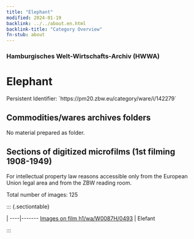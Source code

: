```yaml
---
title: "Elephant"
modified: 2024-01-19
backlink: ../../about.en.html
backlink-title: "Category Overview"
fn-stub: about
---
```


### Hamburgisches Welt-Wirtschafts-Archiv (HWWA)

# Elephant

<div class="hint">Persistent Identifier: `https://pm20.zbw.eu/category/ware/i/142279`</div>







## Commodities/wares archives folders





No material prepared as folder.



<a id="filmsections" />

## Sections of digitized microfilms (1st filming 1908-1949)

<p>For intellectual property law reasons accessible only from the European Union legal area and from the ZBW reading room.</p>



<p>Total number of images: 125</p>




::: {.sectiontable}

 | 
----|-------
<a class="btn" href="https://pm20.zbw.eu/film/h1/wa/W0087H/0493" rel="nofollow">Images on film h1/wa/W0087H/0493</a> | Elefant


:::
















